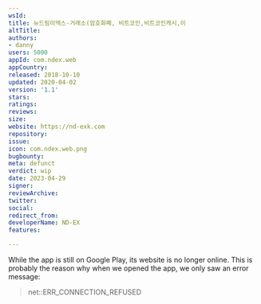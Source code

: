 ```yaml
---
wsId: 
title: 뉴드림이엑스-거래소(암호화폐, 비트코인,비트코인캐시,이
altTitle: 
authors:
- danny 
users: 5000
appId: com.ndex.web
appCountry: 
released: 2018-10-10
updated: 2020-04-02
version: '1.1'
stars: 
ratings: 
reviews: 
size: 
website: https://nd-exk.com
repository: 
issue: 
icon: com.ndex.web.png
bugbounty: 
meta: defunct
verdict: wip
date: 2023-04-29
signer: 
reviewArchive: 
twitter: 
social: 
redirect_from: 
developerName: ND-EX
features: 

---
```


While the app is still on Google Play, its website is no longer online. This is probably the reason why when we opened the app, we only saw an error message:

> net::ERR_CONNECTION_REFUSED
